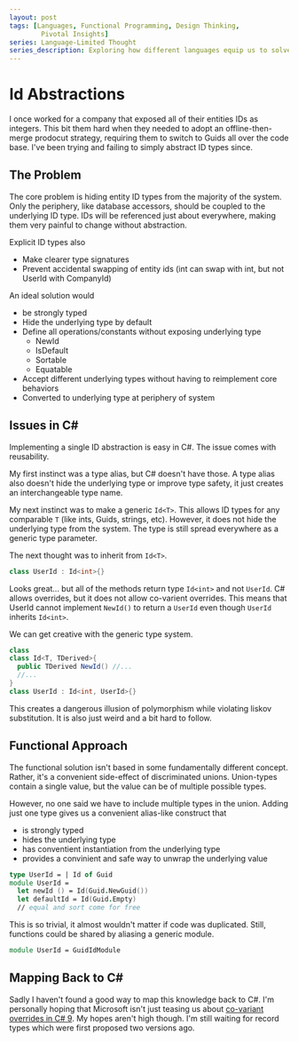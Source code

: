 ```yaml
---
layout: post
tags: [Languages, Functional Programming, Design Thinking,
        Pivotal Insights]
series: Language-Limited Thought
series_description: Exploring how different languages equip us to solve different design problems
---
```


# Id Abstractions

I once worked for a company that exposed all of their entities IDs as integers. This bit them hard when they needed to adopt an offline-then-merge prodocut strategy, requiring them to switch to Guids all over the code base. I've been trying and failing to simply abstract ID types since.

## The Problem
The core problem is hiding entity ID types from the majority of the system. Only the periphery, like database accessors, should be coupled to the underlying ID type. IDs will be referenced just about everywhere, making them very painful to change without abstraction.

Explicit ID types also 
- Make clearer type signatures
- Prevent accidental swapping of entity ids (int can swap with int, but not UserId with CompanyId)

An ideal solution would 
- be strongly typed
- Hide the underlying type by default
- Define all operations/constants without exposing underlying type
  - NewId
  - IsDefault
  - Sortable
  - Equatable
- Accept different underlying types without having to reimplement core behaviors
- Converted to underlying type at periphery of system

## Issues in C#

Implementing a single ID abstraction is easy in C#. The issue comes with reusability.

My first instinct was a type alias, but C# doesn't have those. A type alias also doesn't hide the underlying type or improve type safety, it just creates an interchangeable type name.

My next instinct was to make a generic `Id<T>`. This allows ID types for any comparable `T` (like ints, Guids, strings, etc). However, it does not hide the underlying type from the system. The type is still spread everywhere as a generic type parameter.

The next thought was to inherit from `Id<T>`. 
```cs
class UserId : Id<int>{}
```

Looks great... but all of the methods return type `Id<int>` and not `UserId`.
C# allows overrides, but it does not allow co-varient overrides. This means that UserId cannot implement `NewId()` to return a `UserId` even though `UserId` inherits `Id<int>`. 

We can get creative with the generic type system.
```cs
class 
class Id<T, TDerived>{
  public TDerived NewId() //...
  //...
}
class UserId : Id<int, UserId>{}
```

This creates a dangerous illusion of polymorphism while violating liskov substitution. It is also just weird and a bit hard to follow.

## Functional Approach

The functional solution isn't based in some fundamentally different concept. Rather, it's a convenient side-effect of discriminated unions. Union-types contain a single value, but the value can be of multiple possible types.

However, no one said we have to include multiple types in the union. Adding just one type gives us a convenient alias-like construct that
- is strongly typed
- hides the underlying type
- has conventient instantiation from the underlying type
- provides a convinient and safe way to unwrap the underlying value

```fsharp
type UserId = | Id of Guid
module UserId = 
  let newId () = Id(Guid.NewGuid())
  let defaultId = Id(Guid.Empty)
  // equal and sort come for free
```

This is so trivial, it almost wouldn't matter if code was duplicated. Still, functions could be shared by aliasing a generic module.
```fsharp
module UserId = GuidIdModule
```

## Mapping Back to C#
Sadly I haven't found a good way to map this knowledge back to C#. I'm personally hoping that Microsoft isn't just teasing us about [co-variant overrides in C# 9](https://devblogs.microsoft.com/dotnet/welcome-to-c-9-0/). My hopes aren't high though. I'm still waiting for record types which were first proposed two versions ago. 
